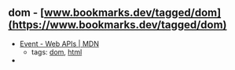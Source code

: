 dom - [www.bookmarks.dev/tagged/dom](https://www.bookmarks.dev/tagged/dom)
---
* [Event - Web APIs | MDN](https://developer.mozilla.org/en-US/docs/Web/API/Event)
    * tags: [dom](../tagged/dom.md), [html](../tagged/html.md)
* [<template> - HTML | MDN](https://developer.mozilla.org/en/docs/Web/HTML/Element/template)
    * tags: [html](../tagged/html.md), [dom](../tagged/dom.md), [javascript](../tagged/javascript.md)
